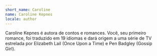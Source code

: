 ```yaml
---
short_name: Caroline
name: Caroline Kepnes 
locale: author
---
```

Caroline Kepnes é autora de contos e romances. Você, seu primeiro romance, foi traduzido 
em 19 idiomas e dará origem a uma série de TV estrelada por Elizabeth Lail (Once Upon a 
Time) e Pen Badgley (Gossip Girl).